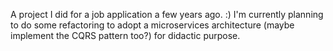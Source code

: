 A project I did for a job application a few years ago. :)
I'm currently planning to do some refactoring to adopt a microservices architecture (maybe implement the CQRS pattern too?) for didactic purpose.
